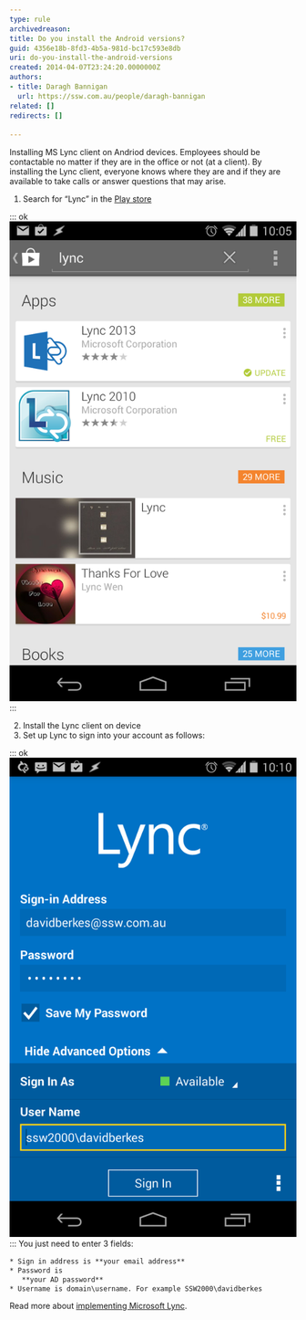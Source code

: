 ```yaml
---
type: rule
archivedreason: 
title: Do you install the Android versions?
guid: 4356e18b-8fd3-4b5a-981d-bc17c593e8db
uri: do-you-install-the-android-versions
created: 2014-04-07T23:24:20.0000000Z
authors:
- title: Daragh Bannigan
  url: https://ssw.com.au/people/daragh-bannigan
related: []
redirects: []

---
```


Installing MS Lync client on Andriod devices. Employees should be contactable no matter if they are in the office or not  (at a client). By installing the Lync client, everyone knows where they are and if they are available to take calls or answer questions that may arise. 
<!--endintro-->

1. Search for “Lync” in the [Play store](https://play.google.com/store)

::: ok  
![Figure: Search for Lync in Playstore](241b2b_android_playstore.png)  
:::

2. Install the Lync client on device
3. Set up Lync to sign into your account as follows:


::: ok  
![Figure: Lync sign in process](lync-signin.png)  
:::
    You just need to enter 3 fields:

    * Sign in address is **your email address**
    * Password is 
       **your AD password**
    * Username is domain\username. For example SSW2000\davidberkes


Read more about     [implementing Microsoft Lync](http://www.ssw.com.au/ssw/Consulting/Lync.aspx).
